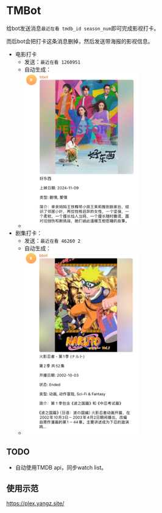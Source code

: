 # TMBot

给bot发送消息`最近在看 tmdb_id season_num`即可完成影视打卡。

而后bot会把打卡这条消息删掉，然后发送带海报的影视信息。

- 电影打卡
    - 发送：`最近在看 1260951`
    - 自动生成：
    - <img src="assets/2025-01-26-12-29-05.png" width="300">
- 剧集打卡：
    - 发送：`最近在看 46260 2`
    - 自动生成：
    - <img src="assets/2025-01-26-12-30-00.png" width="300">

## TODO

- 自动使用TMDB api，同步watch list。

## 使用示范

<https://plex.yangz.site/>